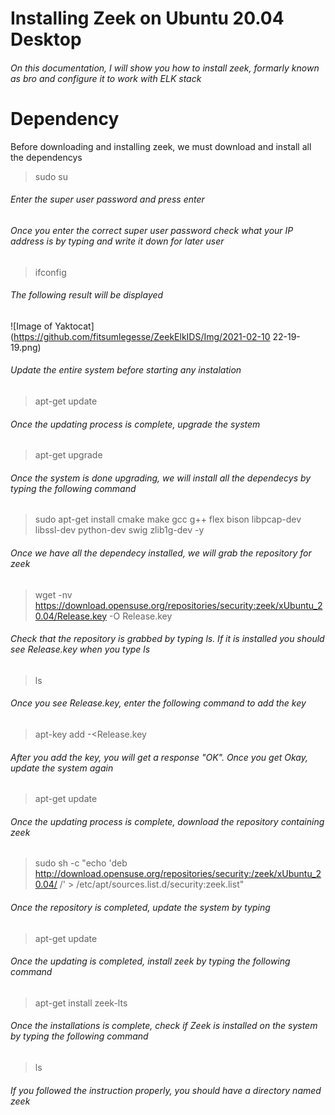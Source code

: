 # Installing Zeek on Ubuntu 20.04 Desktop
###### On this documentation, I will show you how to install zeek, formarly known as bro and configure it to work with ELK stack 
# Dependency
Before downloading and installing zeek, we must download and install all the dependencys 
> sudo su
###### Enter the super user password and press enter 
###### Once you enter the correct super user password check what your IP address is by typing and write it down for later user
>ifconfig
###### The following result will be displayed 
![Image of Yaktocat](https://github.com/fitsumlegesse/ZeekElkIDS/Img/2021-02-10 22-19-19.png)
###### Update the entire system before starting any instalation 
>apt-get update
###### Once the updating process is complete, upgrade the system
> apt-get upgrade
###### Once the system is done upgrading, we will install all the dependecys by typing the following command
> sudo apt-get install cmake make gcc g++ flex bison libpcap-dev libssl-dev python-dev swig zlib1g-dev -y
###### Once we have all the dependecy installed, we will grab the repository for zeek
> wget -nv https://download.opensuse.org/repositories/security:zeek/xUbuntu_20.04/Release.key -O Release.key
###### Check that the repository is grabbed by typing ls. If it is installed you should see Release.key when you type ls
>ls 
###### Once you see Release.key, enter the following command to add the key
> apt-key add -<Release.key
###### After you add the key, you will get a response "OK". Once you get Okay, update the system again
> apt-get update
###### Once the updating process is complete, download the repository containing zeek 
> sudo sh -c "echo 'deb http://download.opensuse.org/repositories/security:/zeek/xUbuntu_20.04/ /' > /etc/apt/sources.list.d/security:zeek.list"
###### Once the repository is completed, update the system by typing 
> apt-get update 
###### Once the updating is completed, install zeek by typing the following command 
> apt-get install zeek-lts 
###### Once the installations is complete, check if Zeek is installed on the system by typing the following command
> ls
###### If you followed the instruction properly, you should have a  directory named zeek 






